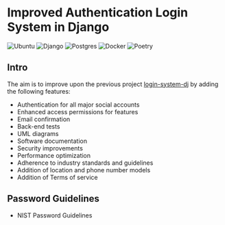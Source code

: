 # Improved Authentication Login System in Django
![Ubuntu](https://img.shields.io/badge/Ubuntu-E95420?style=for-the-badge&logo=ubuntu&logoColor=white)
![Django](https://img.shields.io/badge/django-%23092E20.svg?style=for-the-badge&logo=django&logoColor=white)
![Postgres](https://img.shields.io/badge/postgres-%23316192.svg?style=for-the-badge&logo=postgresql&logoColor=white)
![Docker](https://img.shields.io/badge/docker-%230db7ed.svg?style=for-the-badge&logo=docker&logoColor=white)
![Poetry](https://img.shields.io/badge/Poetry-%233B82F6.svg?style=for-the-badge&logo=poetry&logoColor=0B3D8D)
## Intro
The aim is to improve upon the previous project [login-system-dj](https://github.com/luizmipc/login-system-dj) by adding the following features:
- Authentication for all major social accounts
- Enhanced access permissions for features
- Email confirmation
- Back-end tests
- UML diagrams
- Software documentation
- Security improvements
- Performance optimization
- Adherence to industry standards and guidelines
- Addition of location and phone number models
- Addition of Terms of service 

## Password Guidelines
- NIST Password Guidelines
